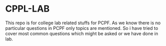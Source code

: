 # CPPL-LAB
This repo is for college lab related stuffs for PCPF.
As we know there is no particular questions in PCPF only topics are mentioned.
So i have tried to cover most common questions which might be asked or we have done in lab.
